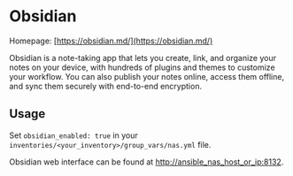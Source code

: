 # Obsidian

Homepage: [https://obsidian.md/](https://obsidian.md/)

Obsidian is a note-taking app that lets you create, link, and organize your notes on your device, with hundreds of plugins and themes to customize your workflow. You can also publish your notes online, access them offline, and sync them securely with end-to-end encryption.

## Usage

Set `obsidian_enabled: true` in your `inventories/<your_inventory>/group_vars/nas.yml` file.

Obsidian web interface can be found at [http://ansible_nas_host_or_ip:8132](http://ansible_nas_host_or_ip:8132).
